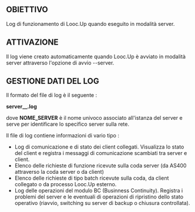 ## OBIETTIVO

Log di funzionamento di Looc.Up quando eseguito in modalità server.

## ATTIVAZIONE

Il log viene creato automaticamente quando Looc.Up è avviato in modalità server attraverso l'opzione di avvio --server.

## GESTIONE DATI DEL LOG

Il formato del file di log è il seguente : 

**server_<NOME SERVER>_<AS400>.log**

dove **NOME_SERVER** è il nome univoco associato all'istanza del server e serve per identificare lo specifico server sulla rete.

Il file di log contiene informazioni di vario tipo : 


-  Log di comunicazione e di stato dei client collegati. Visualizza lo stato del client e registra i messaggi di comunicazione scambiati tra server e client.
-  Elenco delle richieste di funzione ricevute sulla coda server (da AS400 attraverso la coda server o da client)
-  Elenco delle richieste di tipo batch ricevute sulla coda, da client collegato o da processo Looc.Up esterno.
-  Log delle operazioni del modulo BC (Businness Continuity). Registra i problemi del server e le eventuali di operazioni di ripristino dello stato operativo (riavvio,
switching su server di backup o chiusura controllata).


